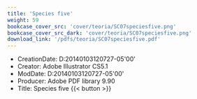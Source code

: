 ```yaml
---
title: 'Species five'
weight: 59
bookcase_cover_src: 'cover/teoria/SC07speciesfive.png'
bookcase_cover_src_dark: 'cover/teoria/SC07speciesfive.png'
download_link: '/pdfs/teoria/SC07speciesfive.pdf'
---
```


- CreationDate: D:20140103120727-05'00'
- Creator: Adobe Illustrator CS5.1
- ModDate: D:20140103120727-05'00'
- Producer: Adobe PDF library 9.90
- Title: Species five
{{< button >}}
